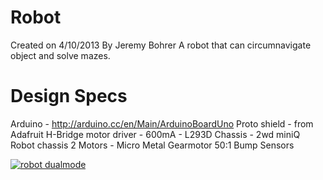 Robot
=========
Created on 4/10/2013
By Jeremy Bohrer
A robot that can circumnavigate object and solve mazes.

Design Specs
=========

Arduino 				-	http://arduino.cc/en/Main/ArduinoBoardUno
Proto shield			- 	from Adafruit
H-Bridge motor driver	-	600mA - L293D
Chassis				- 	2wd miniQ Robot chassis
2 Motors				- 	Micro Metal Gearmotor 50:1
Bump Sensors

[![robot dualmode](https://raw.github.com/jjbskir/Robot/master/robot.jpg)](http://www.youtube.com/watch?v=XJ-DFdhXIYA)
